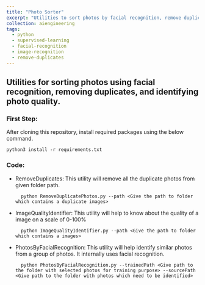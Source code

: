 ```yaml
---
title: "Photo Sorter"
excerpt: "Utilities to sort photos by facial recognition, remove duplicates and identify the quality of photos.<br/><a href='https://github.com/uday160386/photo-sorter'>repo link..</a>"
collection: aiengineering
tags:
  - python
  - supervised-learning
  - facial-recognition
  - image-recognition
  - remove-duplicates
---
```


  ## Utilities for sorting photos using facial recognition, removing duplicates, and identifying photo quality.

### First Step:



After cloning this repository, install required packages using the below command.

  
    python3 install -r requirements.txt

### Code:

- RemoveDuplicates: This utility will remove all the duplicate photos from given folder path.

        python RemoveDuplicatePhotos.py --path <Give the path to folder which contains a duplicate images>
   
   
- ImageQualityIdentifier: This utility will help to know about the quality of a image on a scale of 0-100%

        python ImageQualityIdentifier.py --path <Give the path to folder which contains a images>
    
- PhotosByFacialRecognition: This utility will help identify similar photos from a group of photos. It internally uses facial recognition.

        python PhotosByFacialRecognition.py --trainedPath <Give path to the folder with selected photos for training purpose> --sourcePath <Give path to the folder with photos which need to be identified>
